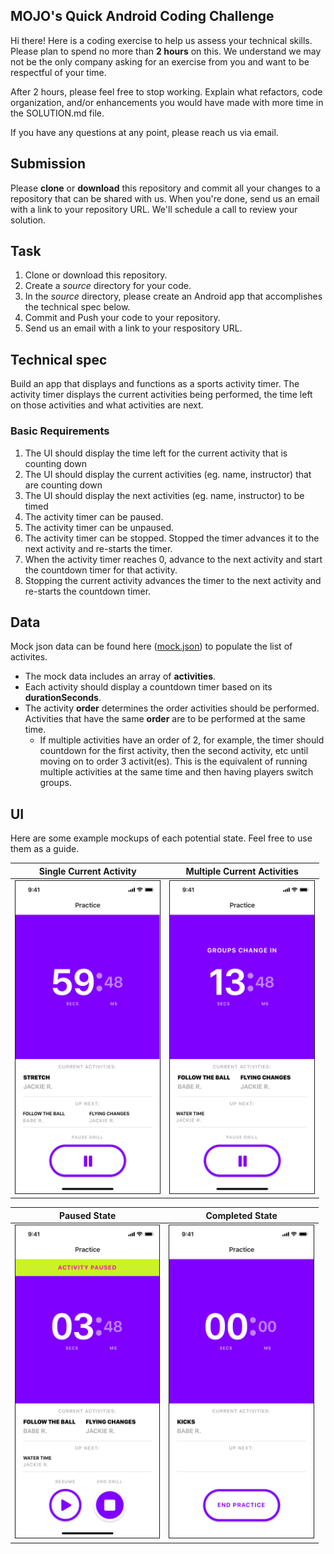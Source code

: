 ## MOJO's Quick Android Coding Challenge

Hi there! Here is a coding exercise to help us assess your technical skills. Please plan to spend no more than **2 hours** on this. We understand we may not be the only company asking for an exercise from you and want to be respectful of your time.

After 2 hours, please feel free to stop working. Explain what refactors, code organization, and/or enhancements you would have made with more time in the SOLUTION.md file.

If you have any questions at any point, please reach us via email.

## Submission
Please **clone** or **download** this repository and commit all your changes to a repository that can be shared with us. When you're done, send us an email with a link to your repository URL. We'll schedule a call to review your solution.

## Task

1. Clone or download this repository.
2. Create a *source* directory for your code.
3. In the *source* directory, please create an Android app that accomplishes the technical spec below.
4. Commit and Push your code to your repository.
5. Send us an email with a link to your respository URL.

## Technical spec

Build an app that displays and functions as a sports activity timer. The activity timer displays the current activities being performed, the time left on those activities and what activities are next.

### Basic Requirements

1. The UI should display the time left for the current activity that is counting down
1. The UI should display the current activities (eg. name, instructor) that are counting down
1. The UI should display the next activities (eg. name, instructor) to be timed
1. The activity timer can be paused.
2. The activity timer can be unpaused.
3. The activity timer can be stopped. Stopped the timer advances it to the next activity and re-starts the timer. 
1. When the activity timer reaches 0, advance to the next activity and start the countdown timer for that activity.
1. Stopping the current activity advances the timer to the next activity and re-starts the countdown timer.

## Data

Mock json data can be found here ([mock.json](mock.json)) to populate the list of activites.

* The mock data includes an array of **activities**. 
* Each activity should display a countdown timer based on its **durationSeconds**. 
* The activity **order** determines the order activities should be performed. Activities that have the same **order** are to be performed at the same time.
	* If multiple activities have an order of 2, for example, the timer should countdown for the first activity, then the second activity, etc until moving on to order 3 activit(es). This is the equivalent of running multiple activities at the same time and then having players switch groups.

## UI

Here are some example mockups of each potential state. Feel free to use them as a guide. 

| Single Current Activity  | Multiple Current Activities |
| ------------- | ------------- |
| <img src="examples/Single Activity.png" height="500" border="1px solid"> | <img src="examples/Multiple Activities.png" height="500" border="1px solid"> |


| Paused State  | Completed State |
| ------------- | ------------- |
| <img src="examples/Stopped State.png" height="500" border="1px solid">  | <img src="examples/Completed State.png" height="500" border="1px solid">
